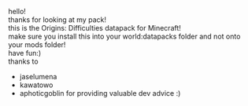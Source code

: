 hello!   
thanks for looking at my pack!  
this is the Origins: Difficulties datapack for Minecraft!  
make sure you install this into your world:datapacks folder and not onto your mods folder!  
have fun:)  
thanks to   
- jaselumena
- kawatowo
- aphoticgoblin
  for providing valuable dev advice :)
